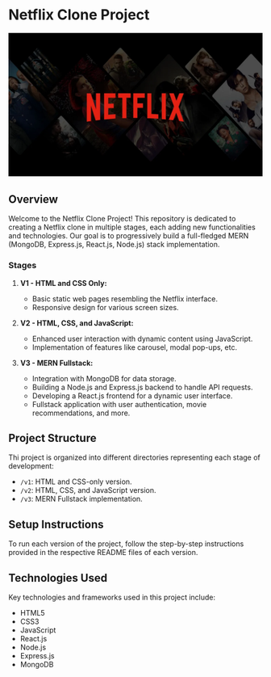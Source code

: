 # Netflix Clone Project

![](seo-watch-free-link-preview.png)             

## Overview

Welcome to the Netflix Clone Project! This repository is dedicated to creating a Netflix clone in multiple stages, each adding new functionalities and technologies. Our goal is to progressively build a full-fledged MERN (MongoDB, Express.js, React.js, Node.js) stack implementation.

### Stages

1. **V1 - HTML and CSS Only:**
   - Basic static web pages resembling the Netflix interface.
   - Responsive design for various screen sizes.

2. **V2 - HTML, CSS, and JavaScript:**
   - Enhanced user interaction with dynamic content using JavaScript.
   - Implementation of features like carousel, modal pop-ups, etc.

3. **V3 - MERN Fullstack:**
   - Integration with MongoDB for data storage.
   - Building a Node.js and Express.js backend to handle API requests.
   - Developing a React.js frontend for a dynamic user interface.
   - Fullstack application with user authentication, movie recommendations, and more.


## Project Structure

Thi project is organized into different directories representing each stage of development:

- `/v1`: HTML and CSS-only version.
- `/v2`: HTML, CSS, and JavaScript version.
- `/v3`: MERN Fullstack implementation.
## Setup Instructions

To run each version of the project, follow the step-by-step instructions provided in the respective README files of each version.

## Technologies Used

Key technologies and frameworks used in this project include:

- HTML5
- CSS3
- JavaScript
- React.js
- Node.js
- Express.js
- MongoDB


